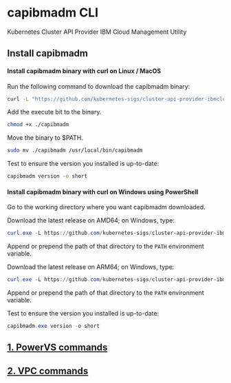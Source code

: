 # capibmadm CLI

Kubernetes Cluster API Provider IBM Cloud Management Utility

## Install capibmadm

#### Install capibmadm binary with curl on Linux / MacOS
Run the following command to download the capibmadm binary:

```bash
curl -L "https://github.com/kubernetes-sigs/cluster-api-provider-ibmcloud/releases/download/v0.11.0/capibmadm-$(echo "$(uname -s)" | tr A-Z a-z)-$(uname -m)" -o capibmadm
```
Add the execute bit to the binary.
```bash
chmod +x ./capibmadm
```
Move the binary to $PATH.
```bash
sudo mv ./capibmadm /usr/local/bin/capibmadm
```
Test to ensure the version you installed is up-to-date:
```bash
capibmadm version -o short
```

#### Install capibmadm binary with curl on Windows using PowerShell
Go to the working directory where you want capibmadm downloaded.

Download the latest release on AMD64; on Windows, type:
```powershell
curl.exe -L https://github.com/kubernetes-sigs/cluster-api-provider-ibmcloud/releases/download/v0.11.0/capibmadm-windows-amd64.exe -o capibmadm.exe
```
Append or prepend the path of that directory to the `PATH` environment variable.

Download the latest release on ARM64; on Windows, type:
```powershell
curl.exe -L https://github.com/kubernetes-sigs/cluster-api-provider-ibmcloud/releases/download/v0.11.0/capibmadm-windows-arm64.exe -o capibmadm.exe
```
Append or prepend the path of that directory to the `PATH` environment variable.

Test to ensure the version you installed is up-to-date:
```powershell
capibmadm.exe version -o short
```

## [1. PowerVS commands](./powervs/index.md)
## [2. VPC commands](./vpc/index.md)
